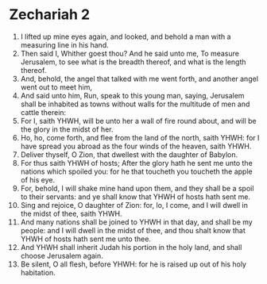 ﻿# Zechariah 2
1. I lifted up mine eyes again, and looked, and behold a man with a measuring line in his hand. 
2. Then said I, Whither goest thou? And he said unto me, To measure Jerusalem, to see what is the breadth thereof, and what is the length thereof. 
3. And, behold, the angel that talked with me went forth, and another angel went out to meet him, 
4. And said unto him, Run, speak to this young man, saying, Jerusalem shall be inhabited as towns without walls for the multitude of men and cattle therein: 
5. For I, saith YHWH, will be unto her a wall of fire round about, and will be the glory in the midst of her. 
6.  Ho, ho, come forth, and flee from the land of the north, saith YHWH: for I have spread you abroad as the four winds of the heaven, saith YHWH. 
7. Deliver thyself, O Zion, that dwellest with the daughter of Babylon. 
8. For thus saith YHWH of hosts; After the glory hath he sent me unto the nations which spoiled you: for he that toucheth you toucheth the apple of his eye. 
9. For, behold, I will shake mine hand upon them, and they shall be a spoil to their servants: and ye shall know that YHWH of hosts hath sent me. 
10.  Sing and rejoice, O daughter of Zion: for, lo, I come, and I will dwell in the midst of thee, saith YHWH. 
11. And many nations shall be joined to YHWH in that day, and shall be my people: and I will dwell in the midst of thee, and thou shalt know that YHWH of hosts hath sent me unto thee. 
12. And YHWH shall inherit Judah his portion in the holy land, and shall choose Jerusalem again. 
13. Be silent, O all flesh, before YHWH: for he is raised up out of his holy habitation. 
